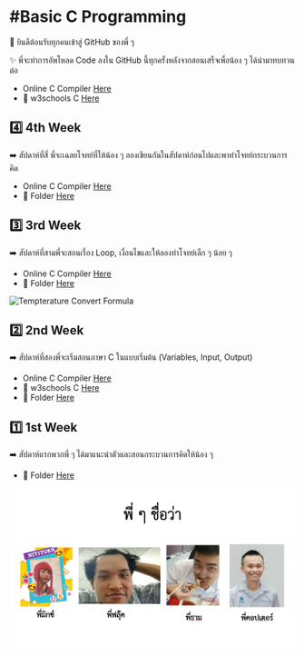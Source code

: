 
# #Basic C Programming

💖 ยินดีต้อนรับทุกคนเข้าสู่ GitHub ของพี่ ๆ

✨ พี่จะทำการอัพโหลด Code ลงใน GitHub นี้ทุกครั้งหลังจากสอนเสร็จเพื่อน้อง ๆ ได้นำมาทบทวนต่อ

 - Online C Compiler [Here](https://www.onlinegdb.com/online_c_compiler)
 - 📗 w3schools C [Here](https://www.w3schools.com/c/index.php)

## 4️⃣ 4th Week

 ➡️ สัปดาห์ที่สี่ พี่จะเฉลยโจทย์ที่ให้น้อง ๆ ลองเขียนกันในสัปดาห์ก่อนไปและพาทำโจทย์กระบวนการคิด
 - Online C Compiler [Here](https://www.onlinegdb.com/online_c_compiler)
 - 📂 Folder [Here](https://github.com/copter4310s/posn/tree/main/4th)

## 3️⃣ 3rd Week

 ➡️ สัปดาห์ที่สามพี่จะสอนเรื่อง Loop, เงื่อนไขและให้ลองทำโจทย์เล็ก ๆ น้อย ๆ
 - Online C Compiler [Here](https://www.onlinegdb.com/online_c_compiler)
 - 📂 Folder [Here](https://github.com/copter4310s/posn/tree/main/3rd)

![Tempterature Convert Formula](https://f.ptcdn.info/917/078/000/rkr88o28tv0Xcs4KWOkBt-o.png)
 
## 2️⃣ 2nd Week

 ➡️ สัปดาห์ที่สองพี่จะเริ่มสอนภาษา C ในแบบเริ่มต้น  (Variables, Input, Output)
 - Online C Compiler [Here](https://www.onlinegdb.com/online_c_compiler)
 - 📗 w3schools C [Here](https://www.w3schools.com/c/index.php)
 - 📂 Folder [Here](https://github.com/copter4310s/posn/tree/main/2nd)


## 1️⃣ 1st Week

 ➡️ สัปดาห์แรกพวกพี่ ๆ ได้มาแนะนำตัวและสอนกระบวนการคิดให้น้อง ๆ 
 - 📂 Folder [Here](https://github.com/copter4310s/posn/tree/main/1st)

![Name](https://raw.githubusercontent.com/copter4310s/posn/main/1st/Screenshot%202023-08-16%20220059.png)
